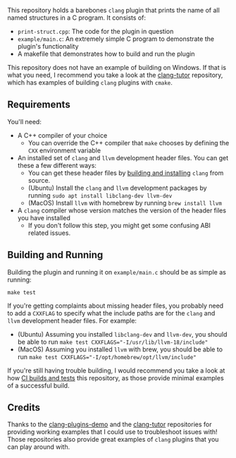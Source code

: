 This repository holds a barebones `clang` plugin that prints the name of all named structures in a C program.
It consists of:

- `print-struct.cpp`: The code for the plugin in question
- `example/main.c`: An extremely simple C program to demonstrate the plugin's functionality
- A makefile that demonstrates how to build and run the plugin

This repository does not have an example of building on Windows. If that is what you need, I recommend
you take a look at the [clang-tutor](https://github.com/banach-space/clang-tutor) repository, which has examples of building `clang` plugins with `cmake`.

## Requirements

You'll need:
- A C++ compiler of your choice
  - You can override the C++ compiler that `make` chooses by defining the `CXX` environment variable
- An installed set of `clang` and `llvm` development header files. You can get these a few different ways:
    - You can get these header files by [building and installing](https://clang.llvm.org/get_started.html) `clang` from source.
    - (Ubuntu) Install the `clang` and `llvm` development packages by running `sudo apt install libclang-dev llvm-dev`
    - (MacOS) Install `llvm` with homebrew by running `brew install llvm`
- A `clang` compiler whose version matches the version of the header files you have installed
    - If you don't follow this step, you might get some confusing ABI related issues.

## Building and Running

Building the plugin and running it on `example/main.c` should be as simple as running:

```
make test
```

If you're getting complaints about missing header files, you probably need to add a `CXXFLAG` to specify what the include paths are for the `clang` and `llvm` development header files.
For example:

- (Ubuntu) Assuming you installed `libclang-dev` and `llvm-dev`, you should be able to run `make test CXXFLAGS="-I/usr/lib/llvm-18/include"`
- (MacOS) Assuming you installed `llvm` with brew, you should be able to run `make test CXXFLAGS="-I/opt/homebrew/opt/llvm/include"`

If you're still having trouble building, I would recommend you take a look at how [CI builds and tests](/.github/workflows) this repository, as those provide
minimal examples of a successful build.

## Credits

Thanks to the [clang-plugins-demo](https://github.com/nsumner/clang-plugins-demo) and the [clang-tutor](https://github.com/banach-space/clang-tutor) repositories for providing working examples
that I could use to troubleshoot issues with!
Those repositories also provide great examples of `clang` plugins that you can play around with.
